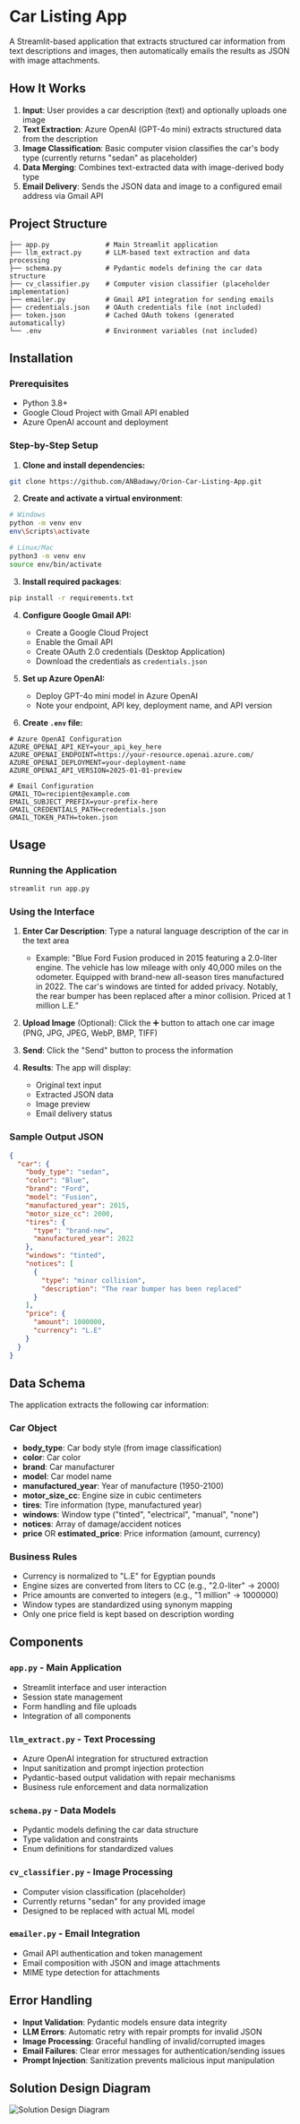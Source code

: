 # Car Listing App

A Streamlit-based application that extracts structured car information from text descriptions and images, then automatically emails the results as JSON with image attachments.


## How It Works

1. **Input**: User provides a car description (text) and optionally uploads one image
2. **Text Extraction**: Azure OpenAI (GPT-4o mini) extracts structured data from the description
3. **Image Classification**: Basic computer vision classifies the car's body type (currently returns "sedan" as placeholder)
4. **Data Merging**: Combines text-extracted data with image-derived body type
5. **Email Delivery**: Sends the JSON data and image to a configured email address via Gmail API

## Project Structure

```
├── app.py              # Main Streamlit application
├── llm_extract.py      # LLM-based text extraction and data processing
├── schema.py           # Pydantic models defining the car data structure
├── cv_classifier.py    # Computer vision classifier (placeholder implementation)
├── emailer.py          # Gmail API integration for sending emails
├── credentials.json    # OAuth credentials file (not included)
├── token.json          # Cached OAuth tokens (generated automatically)
└── .env                # Environment variables (not included)
```

## Installation

### Prerequisites

- Python 3.8+
- Google Cloud Project with Gmail API enabled
- Azure OpenAI account and deployment

### Step-by-Step Setup

1. **Clone and install dependencies:**

```bash
git clone https://github.com/ANBadawy/Orion-Car-Listing-App.git
```
2. **Create and activate a virtual environment**:
```bash
# Windows
python -m venv env
env\Scripts\activate

# Linux/Mac
python3 -m venv env
source env/bin/activate
```
3. **Install required packages**:
```bash
pip install -r requirements.txt
```


4. **Configure Google Gmail API:**
   - Create a Google Cloud Project
   - Enable the Gmail API
   - Create OAuth 2.0 credentials (Desktop Application)
   - Download the credentials as `credentials.json`

5. **Set up Azure OpenAI:**
   - Deploy GPT-4o mini model in Azure OpenAI
   - Note your endpoint, API key, deployment name, and API version

6. **Create `.env` file:**
```env
# Azure OpenAI Configuration
AZURE_OPENAI_API_KEY=your_api_key_here
AZURE_OPENAI_ENDPOINT=https://your-resource.openai.azure.com/
AZURE_OPENAI_DEPLOYMENT=your-deployment-name
AZURE_OPENAI_API_VERSION=2025-01-01-preview

# Email Configuration
GMAIL_TO=recipient@example.com
EMAIL_SUBJECT_PREFIX=your-prefix-here
GMAIL_CREDENTIALS_PATH=credentials.json
GMAIL_TOKEN_PATH=token.json
```

## Usage

### Running the Application

```bash
streamlit run app.py
```

### Using the Interface

1. **Enter Car Description**: Type a natural language description of the car in the text area
   - Example: "Blue Ford Fusion produced in 2015 featuring a 2.0-liter engine. The vehicle has low mileage with only 40,000 miles on the odometer. Equipped with brand-new all-season tires manufactured in 2022. The car's windows are tinted for added privacy. Notably, the rear bumper has been replaced after a minor collision. Priced at 1 million L.E."

2. **Upload Image** (Optional): Click the ➕ button to attach one car image (PNG, JPG, JPEG, WebP, BMP, TIFF)

3. **Send**: Click the "Send" button to process the information

4. **Results**: The app will display:
   - Original text input
   - Extracted JSON data
   - Image preview
   - Email delivery status

### Sample Output JSON

```json
{
  "car": {
    "body_type": "sedan",
    "color": "Blue",
    "brand": "Ford",
    "model": "Fusion",
    "manufactured_year": 2015,
    "motor_size_cc": 2000,
    "tires": {
      "type": "brand-new",
      "manufactured_year": 2022
    },
    "windows": "tinted",
    "notices": [
      {
        "type": "minor collision",
        "description": "The rear bumper has been replaced"
      }
    ],
    "price": {
      "amount": 1000000,
      "currency": "L.E"
    }
  }
}
```

## Data Schema

The application extracts the following car information:

### Car Object
- **body_type**: Car body style (from image classification)
- **color**: Car color
- **brand**: Car manufacturer
- **model**: Car model name
- **manufactured_year**: Year of manufacture (1950-2100)
- **motor_size_cc**: Engine size in cubic centimeters
- **tires**: Tire information (type, manufactured year)
- **windows**: Window type ("tinted", "electrical", "manual", "none")
- **notices**: Array of damage/accident notices
- **price** OR **estimated_price**: Price information (amount, currency)

### Business Rules

- Currency is normalized to "L.E" for Egyptian pounds
- Engine sizes are converted from liters to CC (e.g., "2.0-liter" → 2000)
- Price amounts are converted to integers (e.g., "1 million" → 1000000)
- Window types are standardized using synonym mapping
- Only one price field is kept based on description wording

## Components

### `app.py` - Main Application
- Streamlit interface and user interaction
- Session state management
- Form handling and file uploads
- Integration of all components

### `llm_extract.py` - Text Processing
- Azure OpenAI integration for structured extraction
- Input sanitization and prompt injection protection
- Pydantic-based output validation with repair mechanisms
- Business rule enforcement and data normalization

### `schema.py` - Data Models
- Pydantic models defining the car data structure
- Type validation and constraints
- Enum definitions for standardized values

### `cv_classifier.py` - Image Processing
- Computer vision classification (placeholder)
- Currently returns "sedan" for any provided image
- Designed to be replaced with actual ML model

### `emailer.py` - Email Integration
- Gmail API authentication and token management
- Email composition with JSON and image attachments
- MIME type detection for attachments

## Error Handling

- **Input Validation**: Pydantic models ensure data integrity
- **LLM Errors**: Automatic retry with repair prompts for invalid JSON
- **Image Processing**: Graceful handling of invalid/corrupted images  
- **Email Failures**: Clear error messages for authentication/sending issues
- **Prompt Injection**: Sanitization prevents malicious input manipulation

## Solution Design Diagram

![Solution Design Diagram](./docs/images/Orion_Solution_Diagram.png)